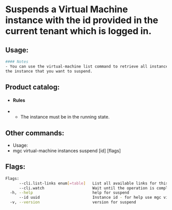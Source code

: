 # Suspends a Virtual Machine instance with the id provided in the current tenant which is logged in.

## Usage:
```bash
#### Notes
- You can use the virtual-machine list command to retrieve all instances, so you can get the id of
the instance that you want to suspend.
```

## Product catalog:
- #### Rules
- - The instance must be in the running state.

## Other commands:
- Usage:
- mgc virtual-machine instances suspend [id] [flags]

## Flags:
```bash
Flags:
      --cli.list-links enum[=table]   List all available links for this command (one of "json", "table" or "yaml")
      --cli.watch                     Wait until the operation is completed by calling the 'get' link and waiting until termination. Akin to '! get -w'
  -h, --help                          help for suspend
      --id uuid                       Instance id - for help use mgc virtual-machines instances list . (required)
  -v, --version                       version for suspend
```

